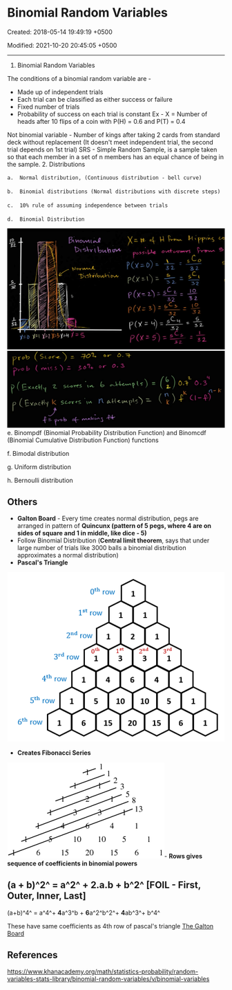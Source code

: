 # Binomial Random Variables

Created: 2018-05-14 19:49:19 +0500

Modified: 2021-10-20 20:45:05 +0500

---

1.  Binomial Random Variables

The conditions of a binomial random variable are -
-   Made up of independent trials
-   Each trial can be classified as either success or failure
-   Fixed number of trials
-   Probability of success on each trial is constant
Ex - X = Number of heads after 10 flips of a coin with P(H) = 0.6 and P(T) = 0.4

Not binomial variable - Number of kings after taking 2 cards from standard deck without replacement (It doesn't meet independent trial, the second trial depends on 1st trial)
SRS - Simple Random Sample, is a sample taken so that each member in a set of n members has an equal chance of being in the sample.
2.  Distributions

    a.  Normal distribution, (Continuous distribution - bell curve)

    b.  Binomial distributions (Normal distributions with discrete steps)

    c.  10% rule of assuming independence between trials

    d.  Binomial Distribution

![10 1--1 01 FI ](media/Binomial-Random-Variables-image1.png)
![image](media/Binomial-Random-Variables-image2.png)
e.  Binompdf (Binomial Probability Distribution Function) and Binomcdf (Binomial Cumulative Distribution Function) functions

f.  Bimodal distribution

g.  Uniform distribution

h.  Bernoulli distribution
## Others
-   **Galton Board** - Every time creates normal distribution, pegs are arranged in pattern of **Quincunx (pattern of 5 pegs, where 4 are on sides of square and 1 in middle, like dice - 5)**
-   Follow Binomial Distribution (**Central limit theorem**, says that under large number of trials like 3000 balls a binomial distribution approximates a normal distribution)
-   **Pascal's Triangle**

![image](media/Binomial-Random-Variables-image3.png)
-   **Creates Fibonacci Series**

![image](media/Binomial-Random-Variables-image4.gif)-   **Rows gives sequence of coefficients in binomial powers**

## (a + b)^2^ = a^2^ + 2.a.b + b^2^ [FOIL - First, Outer, Inner, Last]

(a+b)^4^ = a^4^+ **4**a^3^b + **6**a^2^b^2^+ **4**ab^3^+ b^4^

These have same coefficients as 4th row of pascal's triangle
[The Galton Board](https://www.youtube.com/watch?v=UCmPmkHqHXk)
## References

<https://www.khanacademy.org/math/statistics-probability/random-variables-stats-library/binomial-random-variables/v/binomial-variables>

